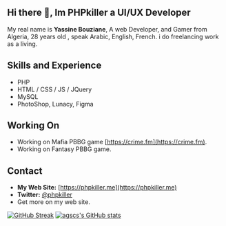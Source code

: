 ## Hi there 👋, Im PHPkiller a UI/UX Developer

My real name is **Yassine Bouziane**, A web Developer, and Gamer from Algeria, 28 years old , speak Arabic, English, French.
i do freelancing work as a living.

## Skills and Experience

- PHP
- HTML / CSS / JS / JQuery
- MySQL
- PhotoShop, Lunacy, Figma

## Working On

- Working on Mafia PBBG game [https://crime.fm](https://crime.fm).
- Working on Fantasy PBBG game.

## Contact

- **My Web Site:** [https://phpkiller.me](https://phpkiller.me)  
- **Twitter:** [@phpkiller](https://twitter.com/phpkiller)
- Get more on my web site.


[![GitHub Streak](https://streak-stats.demolab.com?user=agscs&theme=github-dark-blue&mode=weekly&type=png)](https://git.io/streak-stats)
[![agscs's GitHub stats](https://github-readme-stats.vercel.app/api?username=agscs&theme=tokyonight)](https://github.com/anuraghazra/github-readme-stats)
